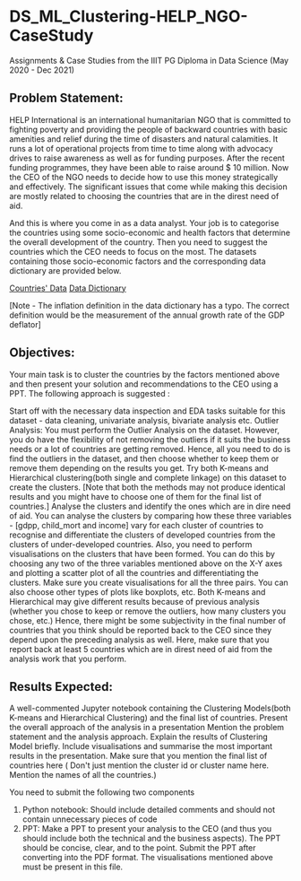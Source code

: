 # DS_ML_Clustering-HELP_NGO-CaseStudy
Assignments &amp; Case Studies from the IIIT PG Diploma in Data Science (May 2020 - Dec 2021)

## Problem Statement:
HELP International is an international humanitarian NGO that is committed to fighting poverty and providing the people of backward countries with basic amenities and relief during the time of disasters and natural calamities. It runs a lot of operational projects from time to time along with advocacy drives to raise awareness as well as for funding purposes.
After the recent funding programmes, they have been able to raise around $ 10 million. Now the CEO of the NGO needs to decide how to use this money strategically and effectively. The significant issues that come while making this decision are mostly related to choosing the countries that are in the direst need of aid. 

And this is where you come in as a data analyst. Your job is to categorise the countries using some socio-economic and health factors that determine the overall development of the country. Then you need to suggest the countries which the CEO needs to focus on the most.  The datasets containing those socio-economic factors and the corresponding data dictionary are provided below.

[Countries' Data](https://github.com/darshanlama/DS_ML_Clustering-HELP_NGO-CaseStudy/blob/main/Country-data.csv)
[Data Dictionary](https://github.com/darshanlama/DS_ML_Clustering-HELP_NGO-CaseStudy/blob/main/data-dictionary.csv)
 
[Note - The inflation definition in the data dictionary has a typo. The correct definition would be the measurement of the annual growth rate of the GDP deflator]

## Objectives:
Your main task is to cluster the countries by the factors mentioned above and then present your solution and recommendations to the CEO using a PPT.  The following approach is suggested :

Start off with the necessary data inspection and EDA tasks suitable for this dataset - data cleaning, univariate analysis, bivariate analysis etc.
Outlier Analysis: You must perform the Outlier Analysis on the dataset. However, you do have the flexibility of not removing the outliers if it suits the business needs or a lot of countries are getting removed. Hence, all you need to do is find the outliers in the dataset, and then choose whether to keep them or remove them depending on the results you get.
Try both K-means and Hierarchical clustering(both single and complete linkage) on this dataset to create the clusters. [Note that both the methods may not produce identical results and you might have to choose one of them for the final list of countries.]
Analyse the clusters and identify the ones which are in dire need of aid. You can analyse the clusters by comparing how these three variables - [gdpp, child_mort and income] vary for each cluster of countries to recognise and differentiate the clusters of developed countries from the clusters of under-developed countries.
Also, you need to perform visualisations on the clusters that have been formed.  You can do this by choosing any two of the three variables mentioned above on the X-Y axes and plotting a scatter plot of all the countries and differentiating the clusters. Make sure you create visualisations for all the three pairs. You can also choose other types of plots like boxplots, etc. 
Both K-means and Hierarchical may give different results because of previous analysis (whether you chose to keep or remove the outliers, how many clusters you chose,  etc.) Hence, there might be some subjectivity in the final number of countries that you think should be reported back to the CEO since they depend upon the preceding analysis as well. Here, make sure that you report back at least 5 countries which are in direst need of aid from the analysis work that you perform.
 

## Results  Expected:
A well-commented Jupyter notebook containing the Clustering Models(both K-means and Hierarchical Clustering) and the final list of countries.
Present the overall approach of the analysis in a presentation 
Mention the problem statement and the analysis approach.
Explain the results of  Clustering Model briefly.
Include visualisations and summarise the most important results in the presentation.
Make sure that you mention the final list of countries here ( Don't just mention the cluster id or cluster name here. Mention the names of all the countries.)

You need to submit the following  two components
1. Python notebook: Should include detailed comments and should not contain unnecessary pieces of code 
2. PPT:  Make a PPT to present your analysis to the CEO (and thus you should include both the technical and the business aspects). The PPT should be concise, clear, and to the point. Submit the PPT after converting into the PDF format. The visualisations mentioned above must be present in this file.
